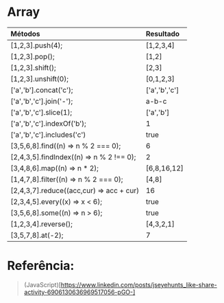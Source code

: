 # Array

| Métodos                                  | Resultado     |
| :--------------------------------------- | :------------ |
| [1,2,3].push(4);                         | [1,2,3,4]     |
| [1,2,3].pop();                           | [1,2]         |
| [1,2,3].shift();                         | [2,3]         |
| [1,2,3].unshift(0);                      | [0,1,2,3]     |
| ['a','b'].concat('c');                   | ['a','b','c'] |
| ['a','b','c'].join('-');                 | a-b-c         |
| ['a','b','c'].slice(1);                  | ['a','b']     |
| ['a','b','c'].indexOf('b');              | 1             |
| ['a','b','c'].includes('c')              | true          |
| [3,5,6,8].find((n) => n % 2 === 0);      | 6             |
| [2,4,3,5].findIndex((n) => n % 2 !== 0); | 2             |
| [3,4,8,6].map((n) => n \* 2);            | [6,8,16,12]   |
| [1,4,7,8].filter((n) => n % 2 === 0);    | [4,8]         |
| [2,4,3,7].reduce((acc,cur) => acc + cur) | 16            |
| [2,3,4,5].every((x) => x < 6);           | true          |
| [3,5,6,8].some((n) => n > 6);            | true          |
| [1,2,3,4].reverse();                     | [4,3,2,1]     |
| [3,5,7,8].at(-2);                        | 7             |

# Referência:

> (JavaScript)[https://www.linkedin.com/posts/jseyehunts_like-share-activity-6906130636969517056-pGO-]
